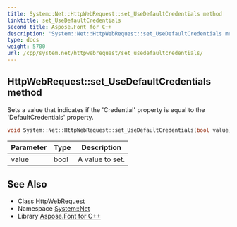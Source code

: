 ```yaml
---
title: System::Net::HttpWebRequest::set_UseDefaultCredentials method
linktitle: set_UseDefaultCredentials
second_title: Aspose.Font for C++
description: 'System::Net::HttpWebRequest::set_UseDefaultCredentials method. Sets a value that indicates if the ''Credential'' property is equal to the ''DefaultCredentials'' property in C++.'
type: docs
weight: 5700
url: /cpp/system.net/httpwebrequest/set_usedefaultcredentials/
---
```

## HttpWebRequest::set_UseDefaultCredentials method


Sets a value that indicates if the 'Credential' property is equal to the 'DefaultCredentials' property.

```cpp
void System::Net::HttpWebRequest::set_UseDefaultCredentials(bool value) override
```


| Parameter | Type | Description |
| --- | --- | --- |
| value | bool | A value to set. |

## See Also

* Class [HttpWebRequest](../)
* Namespace [System::Net](../../)
* Library [Aspose.Font for C++](../../../)
